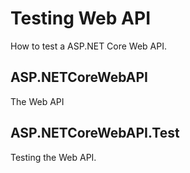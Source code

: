 # Testing Web API

How to test a ASP.NET Core Web API.

## ASP.NETCoreWebAPI

The Web API

## ASP.NETCoreWebAPI.Test

Testing the Web API.